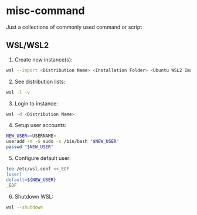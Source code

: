 # misc-command
Just a collections of commonly used command or script

## WSL/WSL2
1. Create new instance(s):
```bash
wsl --import <Distribution Name> <Installation Folder> <Ubuntu WSL2 Image Tarball path>
```
2. See distribution lists:
```bash
wsl -l -v
```
3. Login to instance:
```bash
wsl -d <Distribution Name>
```
4. Setup user accounts:
```bash
NEW_USER=<USERNAME>
useradd -m -G sudo -s /bin/bash "$NEW_USER"
passwd "$NEW_USER"
```
5. Configure default user:
```bash
tee /etc/wsl.conf <<_EOF
[user]
default=${NEW_USER}
_EOF
```
6. Shutdown WSL:
```bash
wsl --shutdown
```
